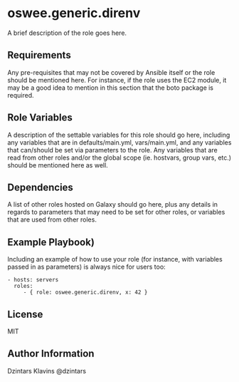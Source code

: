 # oswee.generic.direnv

A brief description of the role goes here.

## Requirements

Any pre-requisites that may not be covered by Ansible itself or the role should be mentioned here. For instance, if the role uses the EC2 module, it may be a good idea to mention in this section that the boto package is required.

## Role Variables

A description of the settable variables for this role should go here, including any variables that are in defaults/main.yml, vars/main.yml, and any variables that can/should be set via parameters to the role. Any variables that are read from other roles and/or the global scope (ie. hostvars, group vars, etc.) should be mentioned here as well.

## Dependencies

A list of other roles hosted on Galaxy should go here, plus any details in regards to parameters that may need to be set for other roles, or variables that are used from other roles.

## Example Playbook)

Including an example of how to use your role (for instance, with variables passed in as parameters) is always nice for users too:

    - hosts: servers
      roles:
         - { role: oswee.generic.direnv, x: 42 }

## License

MIT

## Author Information

Dzintars Klavins @dzintars
